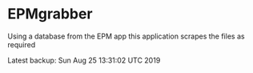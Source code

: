 # EPMgrabber
Using a database from the EPM app this application scrapes the files as required


Latest backup: Sun Aug 25 13:31:02 UTC 2019

